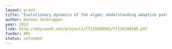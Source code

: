 ```yaml
---
layout: grant
title: 'Evolutionary dynamics of the algae: Understanding adaptive potential under environmental change'
author: Heroen Verbruggen
year: 2012
link: http://phycoweb.net/projects/FT110100585/FT110100585.pdf
funder: ARC
status: unfunded
---
```

